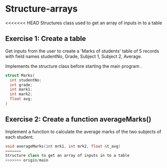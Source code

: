 # Structure-arrays
<<<<<<< HEAD
Structures class used to get an array of inputs in to a table

## Exercise 1: Create a table 
Get inputs from the user to create a 'Marks of students' table of 5 records with field names studentNo, Grade, Subject 1, Subject 2, Average.

Implements the structure class before starting the main program .

```cpp
struct Marks{
  int studentNo;
  int grade;
  int mark1;
  int mark2;
  float avg;
}
```
## Exercise 2: Create a function averageMarks()
Implement a function to calculate the average marks of the two subjects of each student. 

```cpp
void averageMarks(int mrk1, int mrk2, float &t_avg)
=======
Structure class to get an array of inputs in to a table
>>>>>>> origin/main
